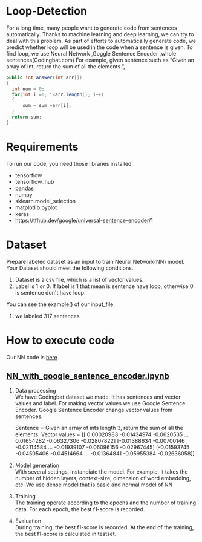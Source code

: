 # Loop-Detection
For a long time, many people want to generate code from sentences automatically. Thanks to machine learning and deep learning, we can try to deal with this problem. As part of efforts to automatically generate code, we predict whether loop will be used in the code when a sentence is given.
To find loop, we use Neural Network ,Goggle Sentence Encoder ,whole sentences(Codingbat.com)
For example, given sentence such as “Given an array of int, return the sum of all the elements.”, 

```java
public int answer(int arr[])
{
  int num = 0;
  for(int i =0; i<arr.length(); i++)
  {
      sum = sum +arr[i];
  }
  return sum;
}
```


# Requirements
To run our code, you need those libraries installed
 
 * tensorflow
 * tensorflow_hub
 * pandas
 * numpy
 * sklearn.model_selection
 * matplotlib.pyplot
 * keras
 * https://tfhub.dev/google/universal-sentence-encoder/1
 
 
 
# Dataset
Prepare labeled dataset as an input to train Neural Network(NN) model. 
Your Dataset should meet the following conditions.

 1. Dataset is a csv file, which is a list of vector values.
 2. Label is 1 or 0. If label is 1 that mean is sentence have loop, otherwise 0 is         sentence don't have loop.
 
You can see the example() of our input_file.

 1. we labeled 317 sentences 
 
# How to execute code

Our NN code is [here](https://github.com/jiisoo/NLP-FindLoop/blob/master/loop-detection/NN_with_google_sentence_encoder.ipynb)

## [NN_with_google_sentence_encoder.ipynb](https://github.com/jiisoo/NLP-FindLoop/blob/master/loop-detection/NN_with_google_sentence_encoder.ipynb)

  1. Data processing<br/>
   We have Codingbat dataset we made. It has sentences and vector values and label.               For making vector values we use Google Sentence Encoder. Google Sentence Encoder change vector values from sentences. 
   
     Sentence = Given an array of ints length 3, return the sum of all the elements.
     Vector values = [[ 0.00020983 -0.01434974 -0.0620535  ...  0.01654282 -0.06327306
     -0.02807822]
     [-0.01388634 -0.00700146 -0.02114584 ... -0.01939107 -0.06096156
     -0.02967445]
     [-0.01593745 -0.04505406 -0.04514664 ... -0.01364841 -0.05955384
     -0.02636058]]
   
   
  2. Model generation<br/>
     With several settings, instanciate the model. For example, it takes the number of hidden layers, context-size, dimension of word embedding, etc. We use dense model that is basic and normal model of NN
   
  3. Training<br/>
     The training operate according to the epochs and the number of training data. For  each epoch, the best f1-score is recorded.
     
  4. Evaluation<br/> 
     During training, the best f1-score is recorded. At the end of the training, the best f1-score is calculated in testset.




  
  
